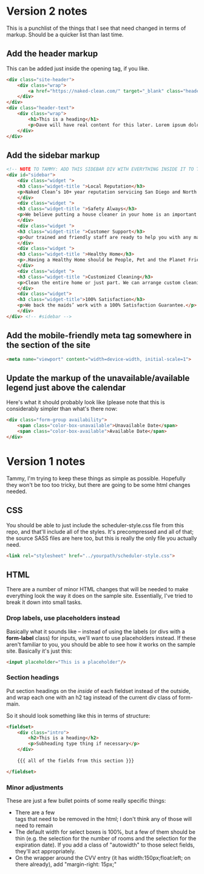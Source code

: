 # Version 2 notes

This is a punchlist of the things that I see that need changed in terms of markup. Should be a quicker list than last time.

## Add the header markup
This can be added just inside the opening <body> tag, if you like.

```html
<div class="site-header">
	<div class="wrap">
	    <a href="https://naked-clean.com/" target="_blank" class="header-logo"></a>
	</div>
</div>
<div class="header-text">
	<div class="wrap">
	    <h1>This is a heading</h1>
	    <p>Dave will have real content for this later. Lorem ipsum dolor sit amet, consectetur adipisicing elit, sed do eiusmod tempor incididunt ut labore et dolore magna aliqua. Ut enim ad minim veniam, quis nostrud exercitation ullamco laboris nisi ut aliquip ex ea commodo consequat. Duis</p>
	</div>
</div>
```

## Add the sidebar markup

```html
<!-- NOTE TO TAMMY: ADD THIS SIDEBAR DIV WITH EVERYTHING INSIDE IT TO THE LAYOUT JUST AFTER THE CLOSE OF THE MAIN_OUTER DIV -->
<div id="sidebar">
    <div class="widget ">
	<h3 class="widget-title ">Local Reputation</h3>
	<p>Naked Clean’s 10+ year reputation servicing San Diego and North County with an A+ rating with the Better Business Bureau.</p>
    </div>
    <div class="widget ">
	<h3 class="widget-title ">Safety Always</h3>
	<p>We believe putting a house cleaner in your home is an important decision. Most of the house cleaners we partner with have many years of cleaning experience with us.</p>
    </div>
    <div class="widget ">
	<h3 class="widget-title ">Customer Support</h3>
	<p>Our trained and friendly staff are ready to help you with any matter. Simply Call, Email or Chat and we’ll happily answer your questions.</p>
    </div>
    <div class="widget ">
	<h3 class="widget-title ">Healthy Home</h3>
	<p>.Having a Healthy Home should be People, Pet and the Planet Friendly® The maids will bring all the supplies necessary based on your request</p>
    </div>
    <div class="widget ">
	<h3 class="widget-title ">Customized Cleaning</h3>
	<p>Clean the entire home or just part. We can arrange custom cleanings to fit your specific needs.</p>
    </div>
    <div class="widget">
	<h3 class="widget-title">100% Satisfaction</h3>
	<p>We back the maids’ work with a 100% Satisfaction Guarantee.</p>
    </div>
</div> <!-- #sidebar -->
```

## Add the mobile-friendly meta tag somewhere in the <head> section of the site

```html
<meta name="viewport" content="width=device-width, initial-scale=1">
```

## Update the markup of the unavailable/available legend just above the calendar
Here's what it should probably look like (please note that this is considerably simpler than what's there now:

```html
<div class="form-group availability">
	<span class="color-box-unavailable">Unavailable Date</span>
	<span class="color-box-available">Available Date</span>
</div>
```

# Version 1 notes
Tammy, I'm trying to keep these things as simple as possible. Hopefully they won't be too too tricky, but there are going to be some html changes needed.

## CSS
You should be able to just include the scheduler-style.css file from this repo, and that'll include all of the styles. It's precompressed and all of that; the source SASS files are here too, but this is really the only file you actually need.

```html
<link rel="stylesheet" href="../yourpath/scheduler-style.css">
```

## HTML

There are a number of minor HTML changes that will be needed to make everything look the way it does on the sample site. Essentially, I've tried to break it down into small tasks.

### Drop labels, use placeholders instead

Basically what it sounds like – instead of using the labels (or divs with a **form-label** class) for inputs, we'll want to use placeholders instead. If these aren't familiar to you, you should be able to see how it works on the sample site. Basically it's just this:

```html
<input placeholder="This is a placeholder"/>
```
### Section headings

Put section headings on the _inside_ of each fieldset instead of the outside, and wrap each one with an h2 tag instead of the current div class of form-main.

So it should look something like this in terms of structure:

```html
<fieldset>
	<div class="intro">
		<h2>This is a heading</h2>
		<p>Subheading type thing if necessary</p>
	</div>
	
	{{{ all of the fields from this section }}}

</fieldset>
```

### Minor adjustments

These are just a few bullet points of some really specific things:
- There are a few <br> tags that need to be removed in the html; I don't think any of those will need to remain
- The default width for select boxes is 100%, but a few of them should be thin (e.g. the selection for the number of rooms and the selection for the expiration date). If you add a class of "autowidth" to those select fields, they'll act appropriately.
- On the wrapper around the CVV entry (it has width:150px;float:left; on there already), add "margin-right: 15px;"

